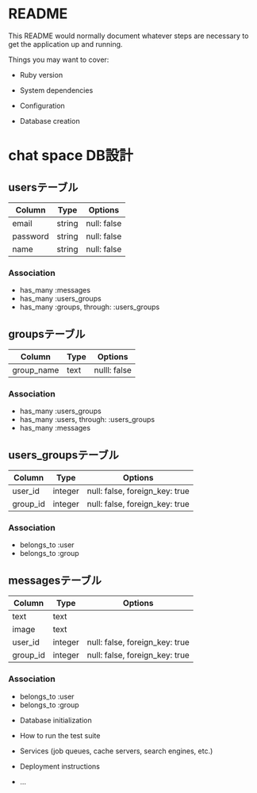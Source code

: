 # README

This README would normally document whatever steps are necessary to get the
application up and running.

Things you may want to cover:

* Ruby version

* System dependencies

* Configuration

* Database creation
# chat space DB設計
## usersテーブル
|Column|Type|Options|
|------|----|-------|
|email|string|null: false|
|password|string|null: false|
|name|string|null: false|
### Association
- has_many :messages
- has_many :users_groups
- has_many :groups, through:   :users_groups

## groupsテーブル
|Column|Type|Options|
|------|----|-------|
|group_name|text|nulll: false|
### Association
- has_many :users_groups
- has_many :users, through:   :users_groups
- has_many :messages

## users_groupsテーブル
|Column|Type|Options|
|------|----|-------|
|user_id|integer|null: false, foreign_key: true|
|group_id|integer|null: false, foreign_key: true|
### Association
- belongs_to :user
- belongs_to :group

## messagesテーブル
|Column|Type|Options|
|------|----|-------|
|text|text||
|image|text||
|user_id|integer|null: false, foreign_key: true|
|group_id|integer|null: false, foreign_key: true|
### Association
- belongs_to :user
- belongs_to :group






* Database initialization

* How to run the test suite

* Services (job queues, cache servers, search engines, etc.)

* Deployment instructions

* ...
